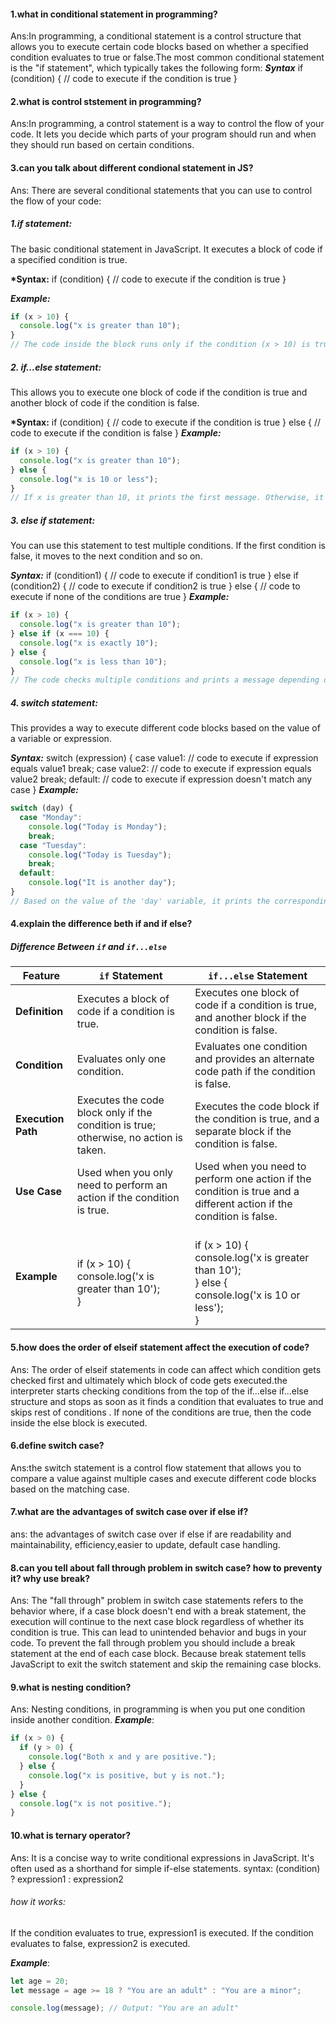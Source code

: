 #### 1.what in conditional statement in programming?

Ans:In programming, a conditional statement is a control structure that allows you to execute certain code blocks based on whether a specified condition evaluates to true or false.The most common conditional statement is the "if statement", which typically takes the following form:
**_Syntax_**
if (condition) {
// code to execute if the condition is true
}

#### 2.what is control ststement in programming?

Ans:In programming, a control statement is a way to control the flow of your code. It lets you decide which parts of your program should run and when they should run based on certain conditions.

#### 3.can you talk about different condional statement in JS?

Ans: There are several conditional statements that you can use to control the flow of your code:

##### 1.if statement:

The basic conditional statement in JavaScript. It executes a block of code if a specified condition is true.

**\*Syntax:**
if (condition) {
// code to execute if the condition is true
}

**_Example:_**

```javascript
if (x > 10) {
  console.log("x is greater than 10");
}
// The code inside the block runs only if the condition (x > 10) is true.
```

##### 2. if...else statement:

This allows you to execute one block of code if the condition is true and another block of code if the condition is false.

**\*Syntax:**
if (condition) {
// code to execute if the condition is true
} else {
// code to execute if the condition is false
}
**_Example:_**

```javascript
if (x > 10) {
  console.log("x is greater than 10");
} else {
  console.log("x is 10 or less");
}
// If x is greater than 10, it prints the first message. Otherwise, it prints the second message.
```

##### 3. else if statement:

You can use this statement to test multiple conditions. If the first condition is false, it moves to the next condition and so on.

**_Syntax:_**
if (condition1) {
// code to execute if condition1 is true
} else if (condition2) {
// code to execute if condition2 is true
} else {
// code to execute if none of the conditions are true
}
**_Example:_**

```javascript
if (x > 10) {
  console.log("x is greater than 10");
} else if (x === 10) {
  console.log("x is exactly 10");
} else {
  console.log("x is less than 10");
}
// The code checks multiple conditions and prints a message depending on which condition is true.
```

##### 4. switch statement:

This provides a way to execute different code blocks based on the value of a variable or expression.

**_Syntax:_**
switch (expression) {
case value1:
// code to execute if expression equals value1
break;
case value2:
// code to execute if expression equals value2
break;
default:
// code to execute if expression doesn't match any case
}
**_Example:_**

```javascript
switch (day) {
  case "Monday":
    console.log("Today is Monday");
    break;
  case "Tuesday":
    console.log("Today is Tuesday");
    break;
  default:
    console.log("It is another day");
}
// Based on the value of the 'day' variable, it prints the corresponding message. If no case matches, the default block is executed.
```

#### 4.explain the difference beth if and if else?

##### Difference Between `if` and `if...else`

| Feature            | `if` Statement                                                                        | `if...else` Statement                                                                                               |
| ------------------ | ------------------------------------------------------------------------------------- | ------------------------------------------------------------------------------------------------------------------- |
| **Definition**     | Executes a block of code if a condition is true.                                      | Executes one block of code if a condition is true, and another block if the condition is false.                     |
| **Condition**      | Evaluates only one condition.                                                         | Evaluates one condition and provides an alternate code path if the condition is false.                              |
| **Execution Path** | Executes the code block only if the condition is true; otherwise, no action is taken. | Executes the code block if the condition is true, and a separate block if the condition is false.                   |
| **Use Case**       | Used when you only need to perform an action if the condition is true.                | Used when you need to perform one action if the condition is true and a different action if the condition is false. |
| **Example**        | <br>if (x > 10) {<br> console.log('x is greater than 10');<br>}<br>                   | <br>if (x > 10) {<br> console.log('x is greater than 10');<br>} else {<br> console.log('x is 10 or less');<br>}<br> |

#### 5.how does the order of elseif statement affect the execution of code?

Ans: The order of elseif statements in code can affect which condition gets checked first and ultimately which block of code gets executed.the interpreter starts checking conditions from the top of the if...else if...else structure and stops as soon as it finds a condition that evaluates to true and skips rest of conditions . If none of the conditions are true, then the code inside the else block is executed.

#### 6.define switch case?

Ans:the switch statement is a control flow statement that allows you to compare a value against multiple cases and execute different code blocks based on the matching case.

#### 7.what are the advantages of switch case over if else if?

ans: the advantages of switch case over if else if are readability and maintainability, efficiency,easier to update, default case handling.

#### 8.can you tell about fall through problem in switch case? how to preventy it? why use break?

Ans: The "fall through" problem in switch case statements refers to the behavior where, if a case block doesn't end with a break statement, the execution will continue to the next case block regardless of whether its condition is true. This can lead to unintended behavior and bugs in your code.
To prevent the fall through problem you should include a break statement at the end of each case block.
Because break statement tells JavaScript to exit the switch statement and skip the remaining case blocks.

#### 9.what is nesting condition?

Ans: Nesting conditions, in programming is when you put one condition inside another condition.
**_Example_**:

```javascript
if (x > 0) {
  if (y > 0) {
    console.log("Both x and y are positive.");
  } else {
    console.log("x is positive, but y is not.");
  }
} else {
  console.log("x is not positive.");
}
```

#### 10.what is ternary operator?

Ans: It is a concise way to write conditional expressions in JavaScript. It's often used as a shorthand for simple if-else statements.
syntax:
(condition) ? expression1 : expression2

###### how it works:

If the condition evaluates to true, expression1 is executed.
If the condition evaluates to false, expression2 is executed.

**_Example_**:

```javascript
let age = 20;
let message = age >= 18 ? "You are an adult" : "You are a minor";

console.log(message); // Output: "You are an adult"
```
